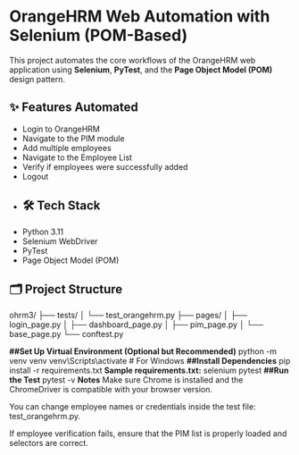 # OrangeHRM Web Automation with Selenium (POM-Based)

This project automates the core workflows of the OrangeHRM web application using **Selenium**, **PyTest**, and the **Page Object Model (POM)** design pattern.

## ✨ Features Automated
- Login to OrangeHRM
- Navigate to the PIM module
- Add multiple employees
- Navigate to the Employee List
- Verify if employees were successfully added
- Logout
- ## 🛠️ Tech Stack
- Python 3.11
- Selenium WebDriver
- PyTest
- Page Object Model (POM)

## 🗂️ Project Structure
ohrm3/
├── tests/
│   └── test_orangehrm.py
├── pages/
│   ├── login_page.py
│   ├── dashboard_page.py
│   ├── pim_page.py
│   └── base_page.py
└── conftest.py

**##Set Up Virtual Environment (Optional but Recommended)**
python -m venv venv
venv\Scripts\activate  # For Windows
**##Install Dependencies**
pip install -r requirements.txt
**Sample requirements.txt:**
selenium
pytest
**##Run the Test**
pytest -v
**Notes**
Make sure Chrome is installed and the ChromeDriver is compatible with your browser version.

You can change employee names or credentials inside the test file: test_orangehrm.py.

If employee verification fails, ensure that the PIM list is properly loaded and selectors are correct.
